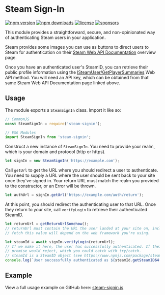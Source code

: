 # Steam Sign-In
[![npm version](https://img.shields.io/npm/v/steam-signin.svg)](https://npmjs.com/package/steam-signin)
[![npm downloads](https://img.shields.io/npm/dm/steam-signin.svg)](https://npmjs.com/package/steam-signin)
[![license](https://img.shields.io/npm/l/steam-signin.svg)](https://github.com/DoctorMcKay/node-steam-signin/blob/master/LICENSE)
[![sponsors](https://img.shields.io/github/sponsors/DoctorMcKay.svg)](https://github.com/sponsors/DoctorMcKay)

This module provides a straightforward, secure, and non-opinionated way of authenticating Steam users in your application.

Steam provides some images you can use as buttons to direct users to Steam for authentication on their
[Steam Web API Documentation](https://steamcommunity.com/dev) overview page.

Once you have an authenticated user's SteamID, you can retrieve their public profile information using the
[ISteamUser/GetPlayerSummaries](https://developer.valvesoftware.com/wiki/Steam_Web_API#GetPlayerSummaries_.28v0002.29)
Web API method. You will need an API key, which can be obtained from that same Steam Web API Documentation page linked
above.

## Usage

The module exports a `SteamSignIn` class. Import it like so:

```js
// CommonJS
const SteamSignIn = require('steam-signin');

// ES6 Modules
import SteamSignIn from 'steam-signin';
```

Construct a new instance of `SteamSignIn`. You need to provide your realm, which is your domain and protocol (http or https).

```js
let signIn = new SteamSignIn('https://example.com');
```

Call `getUrl` to get the URL where you should redirect a user to authenticate. You need to supply a URL where the user
should be sent back to your site once they've signed in. Your return URL must match the realm you provided to the
constructor, or an Error will be thrown.

```js
let authUrl = signIn.getUrl('https://example.com/auth/return');
```

At this point, you should redirect the authenticating user to that URL. Once they return to your site, call `verifyLogin`
to retrieve their authenticated SteamID.

```js
let returnUrl = getReturnUrlSomehow();
// returnUrl must contain the URL the user landed at your site on, including all querystring parameters. How exactly you
// fetch this value will depend on the web framework you're using.

let steamId = await signIn.verifyLogin(returnUrl);
// If we make it here, the user has successfully authenticated. If their login data was bogus or reused, the verifyLogin()
// promise would reject, which you could catch with try/catch.
// steamId is a SteamID object (see https://www.npmjs.com/package/steamid)
console.log(`User successfully authenticated as ${steamId.getSteamID64()}`);
```

## Example

View a full usage example on GitHub here:
[steam-signin.js](https://github.com/DoctorMcKay/node-steam-signin/blob/master/examples/steam-signin.js)
